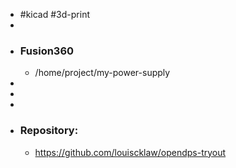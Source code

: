 - #kicad #3d-print
-
- ### Fusion360
	- /home/project/my-power-supply
-
-
-
- ### Repository:
	- https://github.com/louiscklaw/opendps-tryout